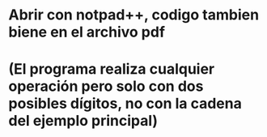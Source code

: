 # Abrir con notpad++, codigo tambien biene en el archivo pdf
# (El programa realiza cualquier operación pero solo con dos posibles dígitos, no con la cadena del ejemplo principal)
